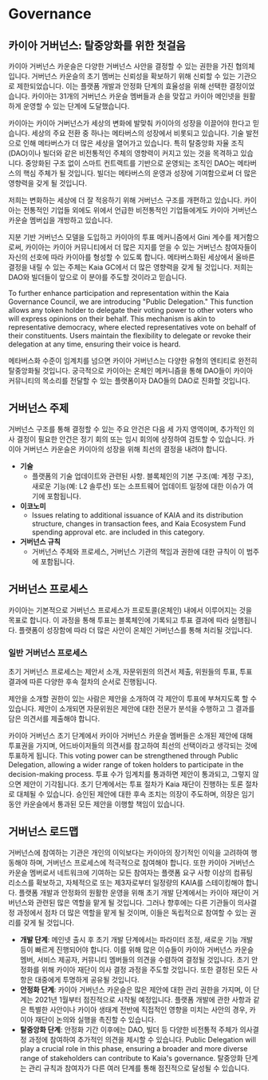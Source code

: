 # Governance

## 카이아 거버넌스: 탈중앙화를 위한 첫걸음 <a id="klaytn-governance-taking-the-first-step-to-decentralization"></a>

카이아 거버넌스 카운슬은 다양한 거버넌스 사안을 결정할 수 있는 권한을 가진 협의체입니다. 거버넌스 카운슬의 초기 멤버는 신뢰성을 확보하기 위해 신뢰할 수 있는 기관으로 제한되었습니다. 이는 플랫폼 개발과 안정화 단계의 효율성을 위해 선택한 결정이었습니다. 카이아는 31개의 거버넌스 카운슬 멤버들과 손을 맞잡고 카이아 메인넷을 원활하게 운영할 수 있는 단계에 도달했습니다.

카이아는 카이아 거버넌스가 세상의 변화에 발맞춰 카이아의 성장을 이끌어야 한다고 믿습니다. 세상의 주요 전환 중 하나는 메타버스의 성장에서 비롯되고 있습니다. 기술 발전으로 인해 메타버스가 더 많은 세상을 열어가고 있습니다. 특히 탈중앙화 자율 조직(DAO)이나 빌더와 같은 비전통적인 주체의 영향력이 커지고 있는 것을 목격하고 있습니다. 중앙화된 구조 없이 스마트 컨트랙트를 기반으로 운영되는 조직인 DAO는 메타버스의 핵심 주체가 될 것입니다. 빌더는 메타버스의 운영과 성장에 기여함으로써 더 많은 영향력을 갖게 될 것입니다.

저희는 변화하는 세상에 더 잘 적응하기 위해 거버넌스 구조를 개편하고 있습니다. 카이아는 전통적인 기업들 외에도 위에서 언급한 비전통적인 기업들에게도 카이아 거버넌스 카운슬 멤버십을 개방하고 있습니다.

지분 기반 거버넌스 모델을 도입하고 카이아의 투표 메커니즘에서 Gini 계수를 제거함으로써, 카이아는 카이아 커뮤니티에서 더 많은 지지를 얻을 수 있는 거버넌스 참여자들이 자신의 선호에 따라 카이아를 형성할 수 있도록 합니다. 메타버스화된 세상에서 올바른 결정을 내릴 수 있는 주체는 Kaia GC에서 더 많은 영향력을 갖게 될 것입니다. 저희는 DAO와 빌더들이 앞으로 이 분야를 주도할 것이라고 믿습니다.

To further enhance participation and representation within the Kaia Governance Council, we are introducing "Public Delegation." This function allows any token holder to delegate their voting power to other voters who will express opinions on their behalf. This mechanism is akin to representative democracy, where elected representatives vote on behalf of their constituents. Users maintain the flexibility to delegate or revoke their delegation at any time, ensuring their voice is heard.

메타버스화 수준이 임계치를 넘으면 카이아 거버넌스는 다양한 유형의 엔티티로 완전히 탈중앙화될 것입니다. 궁극적으로 카이아는 온체인 메커니즘을 통해 DAO들이 카이아 커뮤니티의 목소리를 전달할 수 있는 플랫폼이자 DAO들의 DAO로 진화할 것입니다.

## 거버넌스 주제 <a id="governance-topics"></a>

거버넌스 구조를 통해 결정할 수 있는 주요 안건은 다음 세 가지 영역이며, 추가적인 의사 결정이 필요한 안건은 정기 회의 또는 임시 회의에 상정하여 검토할 수 있습니다. 카이아 거버넌스 카운슬은 카이아의 성장을 위해 최선의 결정을 내려야 합니다.

- **기술**
  - 플랫폼의 기술 업데이트와 관련된 사항. 블록체인의 기본 구조(예: 계정 구조), 새로운 기능(예: L2 솔루션) 또는 소프트웨어 업데이트 일정에 대한 이슈가 여기에 포함됩니다.
- **이코노미**
  - Issues relating to additional issuance of KAIA and its distribution structure, changes in transaction fees, and Kaia Ecosystem Fund spending approval etc. are included in this category.
- **거버넌스 규칙**
  - 거버넌스 주체와 프로세스, 거버넌스 기관의 책임과 권한에 대한 규칙이 이 범주에 포함됩니다.

## 거버넌스 프로세스 <a id="governance-process"></a>

카이아는 기본적으로 거버넌스 프로세스가 프로토콜(온체인) 내에서 이루어지는 것을 목표로 합니다. 이 과정을 통해 투표는 블록체인에 기록되고 투표 결과에 따라 실행됩니다. 플랫폼이 성장함에 따라 더 많은 사안이 온체인 거버넌스를 통해 처리될 것입니다.

### 일반 거버넌스 프로세스 <a id="general-governance-process"></a>

초기 거버넌스 프로세스는 제안서 소개, 자문위원의 의견서 제출, 위원들의 투표, 투표 결과에 따른 다양한 후속 절차의 순서로 진행됩니다.

제안을 소개할 권한이 있는 사람은 제안을 소개하여 각 제안이 투표에 부쳐지도록 할 수 있습니다. 제안이 소개되면 자문위원은 제안에 대한 전문가 분석을 수행하고 그 결과를 담은 의견서를 제출해야 합니다.

카이아 거버넌스 초기 단계에서 카이아 거버넌스 카운슬 멤버들은 소개된 제안에 대해 투표권을 가지며, 어드바이저들의 의견서를 참고하여 최선의 선택이라고 생각되는 것에 투표하게 됩니다. This voting power can be strengthened through Public Delegation, allowing a wider range of token holders to participate in the decision-making process. 투표 수가 임계치를 통과하면 제안이 통과되고, 그렇지 않으면 제안이 기각됩니다. 초기 단계에서는 투표 절차가 Kaia 재단이 진행하는 토론 절차로 대체될 수 있습니다. 승인된 제안에 대한 후속 조치는 의장이 주도하며, 의장은 임기 동안 카운슬에서 통과된 모든 제안을 이행할 책임이 있습니다.

## 거버넌스 로드맵 <a id="governance-roadmap"></a>

거버넌스에 참여하는 기관은 개인의 이익보다는 카이아의 장기적인 이익을 고려하여 행동해야 하며, 거버넌스 프로세스에 적극적으로 참여해야 합니다. 또한 카이아 거버넌스 카운슬 멤버로서 네트워크에 기여하는 모든 참여자는 플랫폼 요구 사항 이상의 컴퓨팅 리소스를 확보하고, 자체적으로 또는 제3자로부터 일정량의 KAIA를 스테이킹해야 합니다. 플랫폼 개발과 안정화의 원활한 운영을 위해 초기 개발 단계에서는 카이아 재단이 거버넌스와 관련된 많은 역할을 맡게 될 것입니다. 그러나 향후에는 다른 기관들이 의사결정 과정에서 점차 더 많은 역할을 맡게 될 것이며, 이들은 독립적으로 참여할 수 있는 권리를 갖게 될 것입니다.

- **개발 단계**: 메인넷 출시 후 초기 개발 단계에서는 파라미터 조정, 새로운 기능 개발 등이 빠르게 진행되어야 합니다. 이를 위해 많은 이슈들이 카이아 거버넌스 카운슬 멤버, 서비스 제공자, 커뮤니티 멤버들의 의견을 수렴하여 결정될 것입니다. 초기 안정화를 위해 카이아 재단이 의사 결정 과정을 주도할 것입니다. 또한 결정된 모든 사항은 대중에게 투명하게 공유될 것입니다.
- **안정화 단계**: 카이아 거버넌스 카운슬은 많은 제안에 대한 관리 권한을 가지며, 이 단계는 2021년 1월부터 점진적으로 시작될 예정입니다. 플랫폼 개발에 관한 사항과 같은 특별한 사안이나 카이아 생태계 전반에 직접적인 영향을 미치는 사안의 경우, 카이아 재단이 논의와 실행을 촉진할 수 있습니다.
- **탈중앙화 단계**: 안정화 기간 이후에는 DAO, 빌더 등 다양한 비전통적 주체가 의사결정 과정에 참여하여 추가적인 의견을 제시할 수 있습니다. Public Delegation will play a crucial role in this phase, ensuring a broader and more diverse range of stakeholders can contribute to Kaia's governance. 탈중앙화 단계는 관리 규칙과 참여자가 다른 여러 단계를 통해 점진적으로 달성될 수 있습니다.
